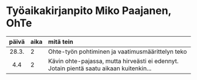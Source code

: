 # Työaikakirjanpito Miko Paajanen, OhTe

| päivä | aika | mitä tein  |
| :----:|:-----| :-----|
| 28.3. | 2    | Ohte-työn pohtiminen ja vaatimusmäärittelyn teko |
| 4.4   | 2    | Kävin ohte-pajassa, mutta hirveästi ei edennyt. Jotain pientä saatu aikaan kuitenkin... |

